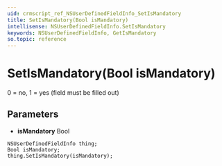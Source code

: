 ```yaml
---
uid: crmscript_ref_NSUserDefinedFieldInfo_SetIsMandatory
title: SetIsMandatory(Bool isMandatory)
intellisense: NSUserDefinedFieldInfo.SetIsMandatory
keywords: NSUserDefinedFieldInfo, GetIsMandatory
so.topic: reference
---
```


# SetIsMandatory(Bool isMandatory)

0 = no, 1 = yes (field must be filled out)

## Parameters

* **isMandatory** Bool

```crmscript
NSUserDefinedFieldInfo thing;
Bool isMandatory;
thing.SetIsMandatory(isMandatory);
```

